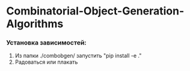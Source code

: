 # Combinatorial-Object-Generation-Algorithms

### Установка зависимостей:

1. Из папки ./combobgen/ запустить "pip install -e ."
2. Радоваться или плакать
